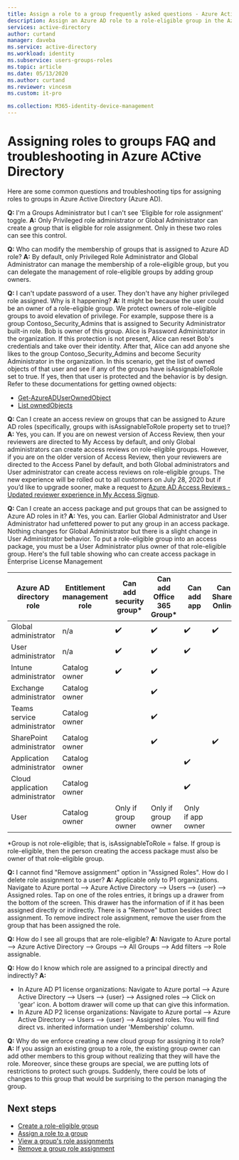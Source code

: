 ```yaml
---
title: Assign a role to a group frequently asked questions - Azure Active Directory | Microsoft Docs
description: Assign an Azure AD role to a role-eligible group in the Azure portal, PowerShell, or Graph API.
services: active-directory
author: curtand
manager: daveba
ms.service: active-directory
ms.workload: identity
ms.subservice: users-groups-roles
ms.topic: article
ms.date: 05/13/2020
ms.author: curtand
ms.reviewer: vincesm
ms.custom: it-pro

ms.collection: M365-identity-device-management
---
```


# Assigning roles to groups FAQ and troubleshooting in Azure ACtive Directory

Here are some common questions and troubleshooting tips for assigning roles to groups in Azure Active Directory (Azure AD).

**Q:** I'm a Groups Administrator but I can't see 'Eligible for role assignment' toggle.
**A:** Only Privileged role administrator or Global Administrator can create a group that is eligible for role assignment. Only in these two roles can see this control.

**Q:** Who can modify the membership of groups that is assigned to Azure AD role?
**A:** By default, only  Privileged Role Administrator and Global Administrator can manage the membership of a role-eligible group, but you can delegate the management of role-eligible groups by adding group owners.

**Q:** I can't update password of a user. They don't have any higher privileged role assigned. Why is it happening?
**A:** It might be because the user could be an owner of a role-eligible group. We protect owners of role-eligible groups to avoid elevation of privilege. For example, suppose there is a group Contoso_Security_Admins that is assigned to Security Administrator built-in role. Bob is owner of this group. Alice is Password Administrator in the organization. If this protection is not present, Alice can reset Bob's credentials and take over their identity. After that, Alice can add anyone she likes to the group Contoso_Security_Admins and become Security Administrator in the organization. In this scenario, get the list of owned objects of that user and see if any of the groups have isAssignableToRole set to true. If yes, then that user is protected and the behavior is by design. Refer to these documentations for getting owned objects:

- [Get-AzureADUserOwnedObject](https://docs.microsoft.com/powershell/module/azuread/get-azureaduserownedobject?view=azureadps-2.0)  
- [List ownedObjects](https://docs.microsoft.com/graph/api/user-list-ownedobjects?view=graph-rest-1.0&tabs=http)

**Q:** Can I create an access review on groups that can be assigned to Azure AD roles (specifically, groups with isAssignableToRole property set to true)?  
**A:** Yes, you can. If you are on newest version of Access Review, then your reviewers are directed to My Access by default, and only Global administrators can create access reviews on role-eligible groups. However, if you are on the older version of Access Review, then your reviewers are directed to the Access Panel by default, and both Global administrators and User administrator can create access reviews on role-eligible groups. The new experience will be rolled out to all customers on July 28, 2020 but if you’d like to upgrade sooner, make a request to [Azure AD Access Reviews - Updated reviewer experience in My Access Signup](https://forms.microsoft.com/Pages/ResponsePage.aspx?id=v4j5cvGGr0GRqy180BHbR5dv-S62099HtxdeKIcgO-NUOFJaRDFDWUpHRk8zQ1BWVU1MMTcyQ1FFUi4u).

**Q:** Can I create an access package and put groups that can be assigned to Azure AD roles in it?
**A:** Yes, you can. Earlier Global Administrator and User Administrator had unfettered power to put any group in an access package. Nothing changes for Global Administrator but there is a slight change in User Administrator behavior. To put a role-eligible group into an access package, you must be a User Administrator plus owner of that role-eligible group. Here's the full table showing who can create access package in Enterprise License Management  

Azure AD directory role | Entitlement management role | Can add security group\* | Can add Office 365 Group\* | Can add app | Can add SharePoint Online site
----------------------- | --------------------------- | ----------------------- | ------------------------- | ----------- |  -----------------------------
Global administrator | n/a | ✔️ | ✔️ | ✔️  | ✔️
User administrator  | n/a  | ✔️  | ✔️  | ✔️
Intune administrator | Catalog owner | ✔️  | ✔️  | &nbsp;  | &nbsp;
Exchange administrator  | Catalog owner  | &nbsp; | ✔️  | &nbsp;  | &nbsp;
Teams service administrator | Catalog owner  | &nbsp; | ✔️  | &nbsp;  | &nbsp;
SharePoint administrator | Catalog owner | &nbsp; | ✔️  | &nbsp;  | ✔️ 
Application administrator | Catalog owner  | &nbsp;  | &nbsp; | ✔️  | &nbsp;
Cloud application administrator | Catalog owner  | &nbsp;  | &nbsp; | ✔️  | &nbsp;
User | Catalog owner | Only if group owner | Only if group owner | Only if app owner  | &nbsp;

\*Group is not role-eligible; that is, isAssignableToRole = false. If group is role-eligible, then the person creating the access package must also be owner of that role-eligible group.

**Q:** I cannot find "Remove assignment" option in "Assigned Roles". How do I delete role assignment to a user?
**A:** Applicable only to P1 organizations. Navigate to Azure portal --> Azure Active Directory --> Users --> {user} --> Assigned roles. Tap on one of the roles entries, it brings up a drawer from the bottom of the screen. This drawer has the information of if it has been assigned directly or indirectly. There is a "Remove" button besides direct assignment. To remove indirect role assignment, remove the user from the group that has been assigned the role.

**Q:** How do I see all groups that are role-eligible?
**A:** Navigate to Azure portal --> Azure Active Directory --> Groups --> All Groups --> Add filters --> Role assignable.

**Q:** How do I know which role are assigned to a principal directly and indirectly?
**A:**

- In Azure AD P1 license organizations: Navigate to Azure portal --> Azure Active Directory --> Users --> {user} --> Assigned roles --> Click on 'gear' icon. A bottom drawer will come up that can give this information.
- In Azure AD P2 license organizations: Navigate to Azure portal --> Azure Active Directory --> Users --> {user} --> Assigned roles. You will find direct vs. inherited information under 'Membership' column.

**Q:** Why do we enforce creating a new cloud group for assigning it to role?  
**A:** If you assign an existing group to a role, the existing group owner can add other members to this group without realizing that they will have the role. Moreover, since these groups are special, we are putting lots of restrictions to protect such groups. Suddenly, there could be lots of changes to this group that would be surprising to the person managing the group.

## Next steps

- [Create a role-eligible group](roles-groups-create-eligible.md)
- [Assign a role to a group](roles-groups-assign-role.md)
- [View a group's role assignments](roles-groups-view-assignments.md)
- [Remove a group role assignment](roles-groups-remove-assignment.md)

